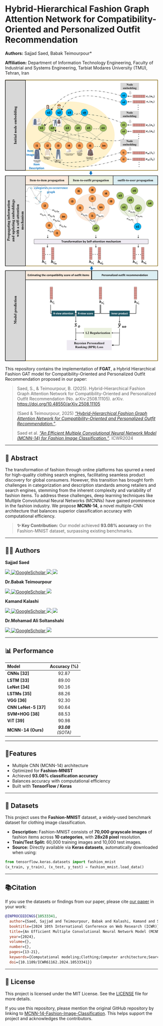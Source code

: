 # Hybrid-Hierarchical Fashion Graph Attention Network for Compatibility-Oriented and Personalized Outfit Recommendation

**Authors:** Sajjad Saed, Babak Teimourpour*

**Affiliation:** Department of Information Technology Engineering, Faculty of Industrial and Systems Engineering, Tarbiat Modares University (TMU), Tehran, Iran  

<p align="center">
  <img src="Hybrid-Hierarchical Fashion Graph Attention Network.png" alt="Scheme of the Proposed FGAT Model" width="600"/>
</p>

This repository contains the implementation of **FGAT**, a Hybrid Hierarchical Fashion GAT model for Compatibility-Oriented and Personalized Outfit Recommendation proposed in our paper:
> Saed, S., & Teimourpour, B. (2025). Hybrid-Hierarchical Fashion Graph Attention Network for Compatibility-Oriented and Personalized Outfit Recommendation (No. arXiv:2508.11105). arXiv. https://doi.org/10.48550/arXiv.2508.11105
> 
> (Saed & Teimourpour, 2025) [*“Hybrid-Hierarchical Fashion Graph Attention Network for Compatibility-Oriented and Personalized Outfit Recommendation.”*]([https://ieeexplore.ieee.org/abstract/document/10533341](https://doi.org/10.48550/arXiv.2508.1110)).
> 
> Saed et al. [*“An Efficient Multiple Convolutional Neural Network Model (MCNN-14) for Fashion Image Classification.”*](https://ieeexplore.ieee.org/abstract/document/10533341). ICWR2024

---

## 📌 Abstract
The transformation of fashion through online platforms has spurred a need for high-quality clothing search engines, facilitating seamless product discovery for global consumers. However, this transition has brought forth challenges in categorization and description standards among retailers and search engines, stemming from the inherent complexity and variability of fashion items. To address these challenges, deep learning techniques like Multiple Convolutional Neural Networks (MCNNs) have gained prominence in the fashion industry. We propose **MCNN-14**, a novel multiple-CNN architecture that balances superior classification accuracy with computational efficiency.  

> **✨ Key Contribution:** Our model achieved **93.08% accuracy** on the Fashion-MNIST dataset, surpassing existing benchmarks.

---

## 👩‍💻 Authors  
**Sajjad Saed**  
<p align="left">
  <a href="https://www.linkedin.com/in/sajjad-saed-845908125/" target="_blank">
    <img src="https://img.shields.io/badge/-Linkedin-blue?style=flat-square&logo=linkedin">
  </a>  
  <a href='https://scholar.google.com/citations?user=4xT5JlQAAAAJ&hl=en' target="_blank">
    <img alt='GoogleScholar' src='https://img.shields.io/badge/Scholar-100000?style=flat&logo=GoogleScholar&logoColor=white&color=0181FF'>
  </a>
  <a href="https://www.researchgate.net/profile/Sajjad-Saed" target="_blank">
    <img src="https://img.shields.io/badge/ResearchGate-00CCBB?style=flat&logo=ResearchGate&logoColor=white">
  </a>
    <a href="mailto:ssaed.89@gmail.com" target="_blank">
    <img src="https://img.shields.io/badge/Gmail-D14836?style=flat&logo=gmail&logoColor=white">
  </a>
</p>

**Dr.Babak Teimourpour**
<p align="left">
  <a href="https://www.linkedin.com/in/babak-teimourpour-7877482b/" target="_blank">
    <img src="https://img.shields.io/badge/-Linkedin-blue?style=flat-square&logo=linkedin">
  </a>  
  <a href='https://scholar.google.com/citations?user=Hb0DMrUAAAAJ&hl=en' target="_blank">
    <img alt='GoogleScholar' src='https://img.shields.io/badge/Scholar-100000?style=flat&logo=GoogleScholar&logoColor=white&color=0181FF'>
  </a>
  <a href="https://www.researchgate.net/profile/Babak-Teimourpour" target="_blank">
    <img src="https://img.shields.io/badge/ResearchGate-00CCBB?style=flat&logo=ResearchGate&logoColor=white">
  </a>
</p>

**Kamand Kalashi**  
 <p align="left">
  <a href="https://www.linkedin.com/in/kamand-kalashi-0696b1199/" target="_blank">
    <img src="https://img.shields.io/badge/-Linkedin-blue?style=flat-square&logo=linkedin">
  </a>  
  <a href='https://scholar.google.com/citations?user=Rjiq7qUAAAAJ&hl=en' target="_blank">
    <img alt='GoogleScholar' src='https://img.shields.io/badge/Scholar-100000?style=flat&logo=GoogleScholar&logoColor=white&color=0181FF'>
  </a>
  <a href="https://www.researchgate.net/profile/Kamand-Kalashi" target="_blank">
    <img src="https://img.shields.io/badge/ResearchGate-00CCBB?style=flat&logo=ResearchGate&logoColor=white">
  </a>
    <a href="mailto:kalashi.kamand@gmail.com" target="_blank">
    <img src="https://img.shields.io/badge/Gmail-D14836?style=flat&logo=gmail&logoColor=white">
  </a>
</p>

**Dr.Mohamad Ali Soltanshahi**  
 <p align="left">
  <a href="https://www.linkedin.com/in/ali-soltanshahi-61091472/" target="_blank">
    <img src="https://img.shields.io/badge/-Linkedin-blue?style=flat-square&logo=linkedin">
  </a>  
  <a href='https://scholar.google.com/citations?user=WEYVvrYAAAAJ&hl=en' target="_blank">
    <img alt='GoogleScholar' src='https://img.shields.io/badge/Scholar-100000?style=flat&logo=GoogleScholar&logoColor=white&color=0181FF'>
  </a>
  <a href="https://www.researchgate.net/profile/Mohammad-Soltanshahi" target="_blank">
    <img src="https://img.shields.io/badge/ResearchGate-00CCBB?style=flat&logo=ResearchGate&logoColor=white">
  </a>
</p>

---

## 📊 Performance

<div align="left">

| Model            | Accuracy (%) |
|:-----------------|:------------:|
| **CNNs [32]**    | 92.87        |
| **LSTM [33]**    | 89.00        |
| **LeNet [34]**   | 90.16        |
| **LSTMs [35]**   | 88.26        |
| **VGG [36]**     | 92.30        |
| **CNN LeNet-5 [37]** | 90.64    |
| **SVM+HOG [38]** | 88.53        |
| **ViT [39]**     | 90.98        |
| **MCNN-14 (Ours)** | **_93.08_**<br>_(SOTA)_ |

</div>

---

## 🚀Features
- Multiple CNN (MCNN-14) architecture
- Optimized for **Fashion-MNIST**
- Achieved **93.08% classification accuracy**
- Balances accuracy with computational efficiency
- Built with **TensorFlow / Keras**

---

## 📂 Datasets

This project uses the **Fashion-MNIST** dataset, a widely-used benchmark dataset for clothing image classification.  

- **Description:** Fashion-MNIST consists of **70,000 grayscale images** of fashion items across **10 categories**, with **28x28 pixel** resolution.  
- **Train/Test Split:** 60,000 training images and 10,000 test images.  
- **Source:** Directly available via **Keras datasets**, automatically downloaded when using:

```python
from tensorflow.keras.datasets import fashion_mnist
(x_train, y_train), (x_test, y_test) = fashion_mnist.load_data()
```

---

## 📚Citation
If you use the datasets or findings from our paper, please cite [our paper](https://ieeexplore.ieee.org/abstract/document/10533341) in your work:

```bibtex
@INPROCEEDINGS{10533341,
  author={Saed, Sajjad and Teimourpour, Babak and Kalashi, Kamand and Soltanshahi, Mohammad Ali},
  booktitle={2024 10th International Conference on Web Research (ICWR)}, 
  title={An Efficient Multiple Convolutional Neural Network Model (MCNN-14) for Fashion Image Classification}, 
  year={2024},
  volume={},
  number={},
  pages={13-21},
  keywords={Computational modeling;Clothing;Computer architecture;Search engines;Benchmark testing;Feature extraction;Computational efficiency;Deep Learning;Image Classification;Multiple Convolutional Neural Networks;Fashion-MNIST},
  doi={10.1109/ICWR61162.2024.10533341}}
```

---

## 📝 License

This project is licensed under the MIT License. See the [LICENSE](./LICENSE) file for more details.

If you use this repository, please mention the original GitHub repository by linking to [MCNN-14-Fashion-Image-Classification](https://github.com/Kalashi-Saed-Collaborations/MCNN-14-Fashion-Image-Classification). This helps support the project and acknowledges the contributors.

